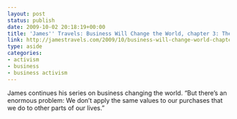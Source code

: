 ```yaml
---
layout: post
status: publish
date: 2009-10-02 20:18:19+00:00
title: 'James'' Travels: Business Will Change the World, chapter 3: The Crescendo'
link: http://jamestravels.com/2009/10/business-will-change-world-chapter-3.php
type: aside
categories:
- activism
- business
- business activism
---
```


James continues his series on business changing the world. “But there’s an enormous problem: We don’t apply the same values to our purchases that we do to other parts of our lives.”
